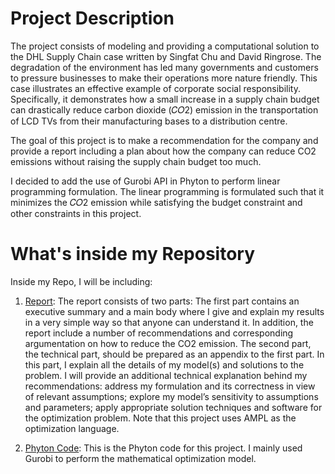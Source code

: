 
# Project Description

The project consists of modeling and providing a computational solution to the DHL Supply Chain case written by Singfat Chu and David Ringrose. The degradation of the environment has led many governments and customers to pressure businesses to make their operations more nature friendly. This case illustrates an effective example of corporate social responsibility. Specifically, it demonstrates how a small increase in a supply chain budget can drastically reduce carbon dioxide (𝐶𝑂2) emission in the transportation of LCD TVs from their manufacturing bases to a distribution centre.

The goal of this project is to make a recommendation for the company and provide a report including a plan about how the company can reduce CO2 emissions without raising the supply chain budget too much.

I decided to add the use of Gurobi API in Phyton to perform linear programming formulation. The linear programming is formulated such that it minimizes the  𝐶𝑂2  emission while satisfying the budget constraint and other constraints in this project.

# What's inside my Repository

Inside my Repo, I will be including:

1. [Report](https://github.com/iw30/IEOR162/blob/main/IEOR%20162%20Project%20Fall%20'20.pdf): 
The report consists of two parts: The first part contains an executive summary and a main body where I give and explain my results in a very simple way so that anyone can understand it. In addition, the report include a number of recommendations and corresponding argumentation on how to reduce the CO2 emission. The second part, the technical part, should be prepared as an appendix to the first part. In this part, I explain all the details of my model(s) and solutions to the problem. I will provide an additional technical explanation behind my recommendations: address my formulation and its correctness in view of relevant assumptions; explore my model’s sensitivity to assumptions and parameters; apply appropriate solution techniques and software for the optimization problem. Note that this project uses AMPL as the optimization language.

2. [Phyton Code](https://github.com/iw30/IEOR162/blob/main/DHL.ipynb): This is the Phyton code for this project. I mainly used Gurobi to perform the mathematical optimization model. 

